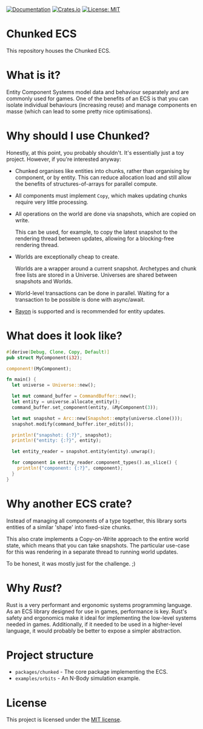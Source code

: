 [![Documentation](https://docs.rs/chunked/badge.svg)](https://docs.rs/chunked/)
[![Crates.io](https://img.shields.io/crates/v/chunked.svg)](https://crates.io/crates/chunked)
[![License: MIT](https://img.shields.io/badge/License-MIT-blue.svg)](LICENSE)

# Chunked ECS
This repository houses the Chunked ECS.

# What is it?
Entity Component Systems model data and behaviour separately and are commonly
used for games. One of the benefits of an ECS is that you can isolate
individual behaviours (increasing reuse) and manage components en masse
(which can lead to some pretty nice optimisations).

# Why should I use Chunked?
Honestly, at this point, you probably shouldn't. It's essentially just a toy
project. However, if you're interested anyway:

- Chunked organises like entities into chunks, rather than organising by
  component, or by entity. This can reduce allocation load and still allow
  the benefits of structures-of-arrays for parallel compute.
  
- All components must implement `Copy`, which makes updating chunks require
  very little processing.
  
- All operations on the world are done via snapshots, which are copied on write.
  
  This can be used, for example, to copy the latest snapshot to the rendering
  thread between updates, allowing for a blocking-free rendering thread.
  
- Worlds are exceptionally cheap to create.
  
  Worlds are a wrapper around a current snapshot. Archetypes and chunk free
  lists are stored in a Universe. Universes are shared between snapshots and
  Worlds.
  
- World-level transactions can be done in parallel. Waiting for a transaction to
  be possible is done with async/await.
  
- [Rayon](https://github.com/rayon-rs/rayon) is supported and is recommended for
  entity updates.

# What does it look like?

```rust
#[derive(Debug, Clone, Copy, Default)]
pub struct MyComponent(i32);

component!(MyComponent);

fn main() {
  let universe = Universe::new();

  let mut command_buffer = CommandBuffer::new();
  let entity = universe.allocate_entity();
  command_buffer.set_component(entity, &MyComponent(3));

  let mut snapshot = Arc::new(Snapshot::empty(universe.clone()));
  snapshot.modify(command_buffer.iter_edits());

  println!("snapshot: {:?}", snapshot);
  println!("entity: {:?}", entity);

  let entity_reader = snapshot.entity(entity).unwrap();

  for component in entity_reader.component_types().as_slice() {
    println!("component: {:?}", component);
  }
}
```

# Why another ECS crate?
Instead of managing all components of a type together, this library sorts
entities of a similar 'shape' into fixed-size chunks.

This also crate implements a Copy-on-Write approach to the entire
world state, which means that you can take snapshots. The particular use-case
for this was rendering in a separate thread to running world updates.

To be honest, it was mostly just for the challenge. ;)

# Why _Rust_?
Rust is a very performant and ergonomic systems programming language.
As an ECS library designed for use in games, performance is key. Rust's safety
and ergonomics make it ideal for implementing the low-level systems needed in
games. Additionally, if it needed to be used in a higher-level language, it
would probably be better to expose a simpler abstraction.

# Project structure

 - `packages/chunked` - The core package implementing the ECS.
 - `examples/orbits` - An N-Body simulation example.

# License
This project is licensed under the [MIT license](LICENSE).
